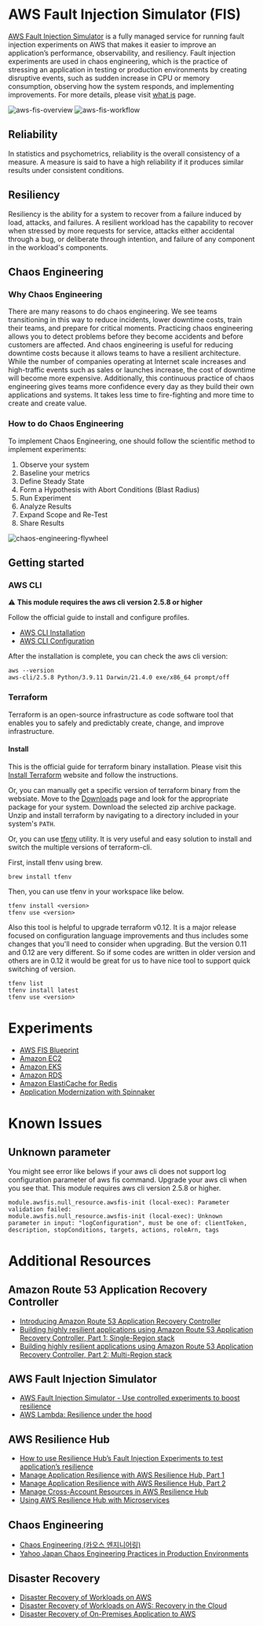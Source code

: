 # AWS Fault Injection Simulator (FIS)
[AWS Fault Injection Simulator](https://aws.amazon.com/fis/) is a fully managed service for running fault injection experiments on AWS that makes it easier to improve an application’s performance, observability, and resiliency. Fault injection experiments are used in chaos engineering, which is the practice of stressing an application in testing or production environments by creating disruptive events, such as sudden increase in CPU or memory consumption, observing how the system responds, and implementing improvements. For more details, please visit [what is](https://docs.aws.amazon.com/fis/latest/userguide/what-is.html) page.

![aws-fis-overview](images/aws-fis-overview.png)
![aws-fis-workflow](images/aws-fis-workflow.png)

## Reliability
In statistics and psychometrics, reliability is the overall consistency of a measure. A measure is said to have a high reliability if it produces similar results under consistent conditions.

## Resiliency
Resiliency is the ability for a system to recover from a failure induced by load, attacks, and failures. A resilient workload has the capability to recover when stressed by more requests for service, attacks either accidental through a bug, or deliberate through intention, and failure of any component in the workload's components.

## Chaos Engineering
### Why Chaos Engineering
There are many reasons to do chaos engineering. We see teams transitioning in this way to reduce incidents, lower downtime costs, train their teams, and prepare for critical moments. Practicing chaos engineering allows you to detect problems before they become accidents and before customers are affected. And chaos engineering is useful for reducing downtime costs because it allows teams to have a resilient architecture. While the number of companies operating at Internet scale increases and high-traffic events such as sales or launches increase, the cost of downtime will become more expensive. Additionally, this continuous practice of chaos engineering gives teams more confidence every day as they build their own applications and systems. It takes less time to fire-fighting and more time to create and create value.

### How to do Chaos Engineering
To implement Chaos Engineering, one should follow the scientific method to implement experiments:
1. Observe your system
1. Baseline your metrics
1. Define Steady State
1. Form a Hypothesis with Abort Conditions (Blast Radius)
1. Run Experiment
1. Analyze Results
1. Expand Scope and Re-Test
1. Share Results

![chaos-engineering-flywheel](images/chaos-engineering-flywheel.png)

## Getting started
### AWS CLI
:warning: **This module requires the aws cli version 2.5.8 or higher**

Follow the official guide to install and configure profiles.
- [AWS CLI Installation](https://docs.aws.amazon.com/cli/latest/userguide/cli-chap-install.html)
- [AWS CLI Configuration](https://docs.aws.amazon.com/cli/latest/userguide/cli-configure-profiles.html)

After the installation is complete, you can check the aws cli version:
```
aws --version
aws-cli/2.5.8 Python/3.9.11 Darwin/21.4.0 exe/x86_64 prompt/off
```

### Terraform
Terraform is an open-source infrastructure as code software tool that enables you to safely and predictably create, change, and improve infrastructure.

#### Install
This is the official guide for terraform binary installation. Please visit this [Install Terraform](https://learn.hashicorp.com/tutorials/terraform/install-cli) website and follow the instructions.

Or, you can manually get a specific version of terraform binary from the websiate. Move to the [Downloads](https://www.terraform.io/downloads.html) page and look for the appropriate package for your system. Download the selected zip archive package. Unzip and install terraform by navigating to a directory included in your system's `PATH`.

Or, you can use [tfenv](https://github.com/tfutils/tfenv) utility. It is very useful and easy solution to install and switch the multiple versions of terraform-cli.

First, install tfenv using brew.
```
brew install tfenv
```
Then, you can use tfenv in your workspace like below.
```
tfenv install <version>
tfenv use <version>
```
Also this tool is helpful to upgrade terraform v0.12. It is a major release focused on configuration language improvements and thus includes some changes that you'll need to consider when upgrading. But the version 0.11 and 0.12 are very different. So if some codes are written in older version and others are in 0.12 it would be great for us to have nice tool to support quick switching of version.
```
tfenv list
tfenv install latest
tfenv use <version>
```

# Experiments
- [AWS FIS Blueprint](https://github.com/Young-ook/terraform-aws-fis/tree/main/examples/blueprint)
- [Amazon EC2](https://github.com/Young-ook/terraform-aws-fis/blob/main/examples/ec2)
- [Amazon EKS](https://github.com/Young-ook/terraform-aws-fis/blob/main/examples/eks)
- [Amazon RDS](https://github.com/Young-ook/terraform-aws-fis/blob/main/examples/rds)
- [Amazon ElastiCache for Redis](https://github.com/Young-ook/terraform-aws-fis/blob/main/examples/redis)
- [Application Modernization with Spinnaker](https://github.com/Young-ook/terraform-aws-spinnaker/tree/main/examples/aws-modernization-with-spinnaker)

# Known Issues
## Unknown parameter
You might see error like belows if your aws cli does not support log configuration parameter of aws fis command. Upgrade your aws cli when you see that. This module requires aws cli version 2.5.8 or higher.
```
module.awsfis.null_resource.awsfis-init (local-exec): Parameter validation failed:
module.awsfis.null_resource.awsfis-init (local-exec): Unknown parameter in input: "logConfiguration", must be one of: clientToken, description, stopConditions, targets, actions, roleArn, tags
```

# Additional Resources
## Amazon Route 53 Application Recovery Controller
- [Introducing Amazon Route 53 Application Recovery Controller](https://aws.amazon.com/blogs/aws/amazon-route-53-application-recovery-controller/)
- [Building highly resilient applications using Amazon Route 53 Application Recovery Controller, Part 1: Single-Region stack](https://aws.amazon.com/blogs/networking-and-content-delivery/building-highly-resilient-applications-using-amazon-route-53-application-recovery-controller-part-1-single-region-stack/)
- [Building highly resilient applications using Amazon Route 53 Application Recovery Controller, Part 2: Multi-Region stack](https://aws.amazon.com/blogs/networking-and-content-delivery/building-highly-resilient-applications-using-amazon-route-53-application-recovery-controller-part-2-multi-region-stack/)

## AWS Fault Injection Simulator
- [AWS Fault Injection Simulator - Use controlled experiments to boost resilience](https://aws.amazon.com/blogs/aws/aws-fault-injection-simulator-use-controlled-experiments-to-boost-resilience/)
- [AWS Lambda: Resilience under the hood](https://aws.amazon.com/blogs/compute/aws-lambda-resilience-under-the-hood/)

## AWS Resilience Hub
- [How to use Resilience Hub’s Fault Injection Experiments to test application’s resilience](https://aws.amazon.com/blogs/mt/how-to-use-resiliency-hubs-fault-injection-experiments-to-test-applications-resilience/)
- [Manage Application Resilience with AWS Resilience Hub, Part 1](https://youtu.be/Hp9waMg2258)
- [Manage Application Resilience with AWS Resilience Hub, Part 2](https://youtu.be/NTvtkWlosjo)
- [Manage Cross-Account Resources in AWS Resilience Hub](https://youtu.be/HU26PSkcIr4)
- [Using AWS Resilience Hub with Microservices](https://youtu.be/oWCzzYLGLoY)

## Chaos Engineering
- [Chaos Engineering (카오스 엔지니어링)](https://youngookkim.tistory.com/48)
- [Yahoo Japan Chaos Engineering Practices in Production Environments](https://speakerdeck.com/techverse_2022/yahoo-japan-practices-chaos-engineering-in-production-environments)

## Disaster Recovery
- [Disaster Recovery of Workloads on AWS](https://youtu.be/cJZw5mrxryA)
- [Disaster Recovery of Workloads on AWS: Recovery in the Cloud](https://docs.aws.amazon.com/whitepapers/latest/disaster-recovery-workloads-on-aws/disaster-recovery-workloads-on-aws.html)
- [Disaster Recovery of On-Premises Application to AWS](https://docs.aws.amazon.com/whitepapers/latest/disaster-recovery-of-on-premises-applications-to-aws/abstract-and-introduction.html)
